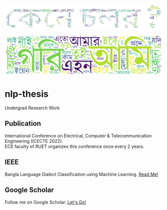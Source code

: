 <!-- ![wordcloud](assets/kene_cholor_no_bg.png) -->

![wordcloud](assets/kene_cholor_wc.png)

<!-- ![wordcloud](assets/kene_cholor_wc_bg_2.png) -->

![wordcloud](assets/localwc.png)

# nlp-thesis

Undergrad Research Work

## Publication

International Conference on Electrical, Computer & Telecommunication Engineering (ICECTE 2022). <br>
ECE faculty of RUET organizes this conference once every 2 years.

## IEEE

Bangla Language Dialect Classification using Machine Learning. [Read Me!](https://ieeexplore.ieee.org/abstract/document/10114552)

## Google Scholar

Follow me on Google Scholar. [Let's Go!](https://scholar.google.com/citations?user=GIAwRq4AAAAJ&hl=en)
